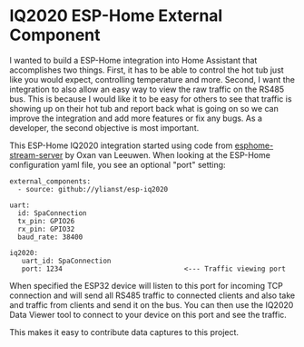 # IQ2020 ESP-Home External Component

I wanted to build a ESP-Home integration into Home Assistant that accomplishes two things. First, it has to be able to control the hot tub just like you would expect, controlling temperature and more. Second, I want the integration to also allow an easy way to view the raw traffic on the RS485 bus. This is because I would like it to be easy for others to see that traffic is showing up on their hot tub and report back what is going on so we can improve the integration and add more features or fix any bugs. As a developer, the second objective is most important.

This ESP-Home IQ2020 integration started using code from [esphome-stream-server](https://github.com/oxan/esphome-stream-server) by Oxan van Leeuwen. When looking at the ESP-Home configuration yaml file, you see an optional "port" setting:

```
external_components:
  - source: github://ylianst/esp-iq2020

uart:
  id: SpaConnection
  tx_pin: GPIO26
  rx_pin: GPIO32
  baud_rate: 38400

iq2020:
   uart_id: SpaConnection
   port: 1234                              <--- Traffic viewing port
```

When specified the ESP32 device will listen to this port for incoming TCP connection and will send all RS485 traffic to connected clients and also take and traffic from clients and send it on the bus. You can then use the IQ2020 Data Viewer tool to connect to your device on this port and see the traffic.

This makes it easy to contribute data captures to this project.